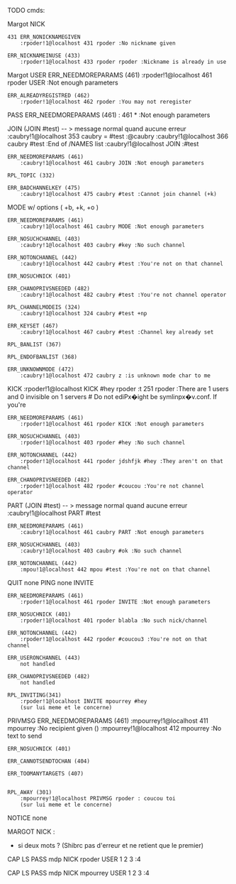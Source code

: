 <!-- EPOLL_CTL -->
<!-- masques events : le descipteur associe est disponible pour un appel de read (EPOLLIN) ou write (EPOLLOUT).
Si le fd est initialise comme dispo pour un write
le client ecoute en continu,
et renvoie un event de type EPOLLOUT
qui trigger le epoll_wait -->

TODO
cmds:


Margot
NICK
<!-- ok -->
	431 ERR_NONICKNAMEGIVEN
		:rpoder!1@localhost 431 rpoder :No nickname given
<!-- ok -->
	ERR_NICKNAMEINUSE (433)
		:rpoder!1@localhost 433 rpoder rpoder :Nickname is already in use

Margot
USER
	ERR_NEEDMOREPARAMS (461)
		:rpoder!1@localhost 461 rpoder USER :Not enough parameters

	ERR_ALREADYREGISTRED (462)
		:rpoder!1@localhost 462 rpoder :You may not reregister

PASS
	ERR_NEEDMOREPARAMS (461)
		: 461 *  :Not enough parameters

JOIN
	(JOIN #test) -- > message normal quand aucune erreur
		:caubry!1@localhost 353 caubry = #test :@caubry
		:caubry!1@localhost 366 caubry #test :End of /NAMES list
		:caubry!1@localhost JOIN :#test

	ERR_NEEDMOREPARAMS (461)
		:caubry!1@localhost 461 caubry JOIN :Not enough parameters

	RPL_TOPIC (332)

	ERR_BADCHANNELKEY (475)
		:caubry!1@localhost 475 caubry #test :Cannot join channel (+k)


MODE w/ options ( +b, +k, +o )

	ERR_NEEDMOREPARAMS (461)
		:caubry!1@localhost 461 caubry MODE :Not enough parameters

	ERR_NOSUCHCHANNEL (403)
		:caubry!1@localhost 403 caubry #key :No such channel

	ERR_NOTONCHANNEL (442)
		:caubry!1@localhost 442 caubry #test :You're not on that channel

	ERR_NOSUCHNICK (401)

	ERR_CHANOPRIVSNEEDED (482)
		:caubry!1@localhost 482 caubry #test :You're not channel operator

	RPL_CHANNELMODEIS (324)
		:caubry!1@localhost 324 caubry #test +np

	ERR_KEYSET (467)
		:caubry!1@localhost 467 caubry #test :Channel key already set

	RPL_BANLIST (367)

	RPL_ENDOFBANLIST (368)

	ERR_UNKNOWNMODE (472)
		:caubry!1@localhost 472 caubry z :is unknown mode char to me

KICK
	:rpoder!1@localhost KICK #hey rpoder :t 251 rpoder :There are 1 users and 0 invisible on 1 servers
	# Do not ediPx�ight be symlinpx�v.conf. If you're

	ERR_NEEDMOREPARAMS (461)
		:rpoder!1@localhost 461 rpoder KICK :Not enough parameters

	ERR_NOSUCHCHANNEL (403)
		:rpoder!1@localhost 403 rpoder #hey :No such channel

	ERR_NOTONCHANNEL (442)
		:rpoder!1@localhost 441 rpoder jdshfjk #hey :They aren't on that channel

	ERR_CHANOPRIVSNEEDED (482)
		:rpoder!1@localhost 482 rpoder #coucou :You're not channel operator

PART
	(JOIN #test) -- > message normal quand aucune erreur
		:caubry!1@localhost PART #test

	ERR_NEEDMOREPARAMS (461)
		:caubry!1@localhost 461 caubry PART :Not enough parameters

	ERR_NOSUCHCHANNEL (403)
		:caubry!1@localhost 403 caubry #ok :No such channel

	ERR_NOTONCHANNEL (442)
		:mpou!1@localhost 442 mpou #test :You're not on that channel

QUIT
	none
PING
	none
INVITE

	ERR_NEEDMOREPARAMS (461)
		:rpoder!1@localhost 461 rpoder INVITE :Not enough parameters

	ERR_NOSUCHNICK (401)
		:rpoder!1@localhost 401 rpoder blabla :No such nick/channel

	ERR_NOTONCHANNEL (442)
		:rpoder!1@localhost 442 rpoder #coucou3 :You're not on that channel

	ERR_USERONCHANNEL (443)
		not handled

	ERR_CHANOPRIVSNEEDED (482)
		not handled

	RPL_INVITING(341)
		:rpoder!1@localhost INVITE mpourrey #hey
		(sur lui meme et le concerne)
<!-- LIST
	RPL_LISTSTART (321), RPL_LIST (322), RPL_LISTEND (323) -->
<!-- NAMES
	RPL_NAMREPLY (353), RPL_ENDOFNAMES (366) -->
PRIVMSG
	ERR_NEEDMOREPARAMS (461)
		:mpourrey!1@localhost 411 mpourrey :No recipient given ()
		:mpourrey!1@localhost 412 mpourrey :No text to send

	ERR_NOSUCHNICK (401)

	ERR_CANNOTSENDTOCHAN (404)

	ERR_TOOMANYTARGETS (407)


	RPL_AWAY (301)
		:mpourrey!1@localhost PRIVMSG rpoder : coucou toi
		(sur lui meme et le concerne)

<!-- TOPIC
	ERR_NEEDMOREPARAMS (461), ERR_NOTONCHANNEL (442), ERR_CHANOPRIVSNEEDED (482), RPL_TOPIC (332), RPL_NOTOPIC (331) -->
NOTICE
	none



MARGOT
NICK : 
- si deux mots ? (Shibrc pas d'erreur et ne retient que le premier)





CAP LS
PASS mdp
NICK rpoder
USER 1 2 3 :4


CAP LS
PASS mdp
NICK mpourrey
USER 1 2 3 :4
